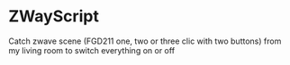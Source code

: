 ZWayScript
==========

Catch zwave scene (FGD211 one, two or three clic with two buttons) from my living room to switch everything on or off
